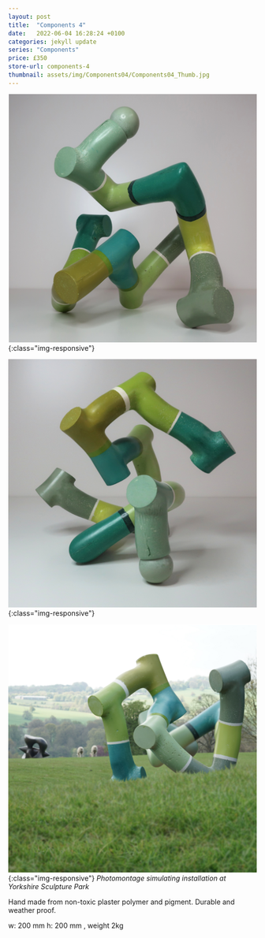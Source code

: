 ```yaml
---
layout: post
title:  "Components 4"
date:   2022-06-04 16:28:24 +0100
categories: jekyll update
series: "Components"
price: £350 
store-url: components-4
thumbnail: assets/img/Components04/Components04_Thumb.jpg
---
```


![Components 4 Sculpture](/assets/img/Components04/Components04_01.jpg){:class="img-responsive"}

![Components 4 Sculpture](/assets/img/Components04/Components04_02.jpg){:class="img-responsive"}

![Components 4 Sculpture](/assets/img/Components04/Components04_03.jpg){:class="img-responsive"}
*Photomontage simulating installation at Yorkshire Sculpture Park*

Hand made from non-toxic plaster polymer and pigment. Durable and weather proof.

w: 200 mm h: 200 mm , weight 2kg